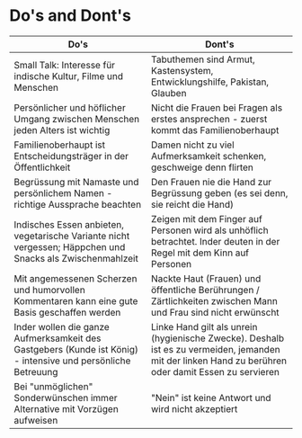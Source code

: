 # Do&apos;s and Dont&apos;s

| Do's                                                                                                         | Dont's                                                                                                                                               |
|--------------------------------------------------------------------------------------------------------------|------------------------------------------------------------------------------------------------------------------------------------------------------|
| Small Talk: Interesse für indische Kultur, Filme und Menschen                                                | Tabuthemen sind Armut, Kastensystem, Entwicklungshilfe, Pakistan, Glauben                                                                            |
| Persönlicher und höflicher Umgang zwischen Menschen jeden Alters ist wichtig                                 | Nicht die Frauen bei Fragen als erstes ansprechen - zuerst kommt das Familienoberhaupt                                                               |
| Familienoberhaupt ist Entscheidungsträger in der Öffentlichkeit                                              | Damen nicht zu viel Aufmerksamkeit schenken, geschweige denn flirten                                                                                 |
| Begrüssung mit Namaste und persönlichem Namen - richtige Aussprache beachten                                 | Den Frauen nie die Hand zur Begrüssung geben (es sei denn, sie reicht die Hand)                                                                      |
| Indisches Essen anbieten, vegetarische Variante nicht vergessen; Häppchen und Snacks als Zwischenmahlzeit    | Zeigen mit dem Finger auf Personen wird als unhöflich betrachtet. Inder deuten in der Regel mit dem Kinn auf Personen                                |
| Mit angemessenen Scherzen und humorvollen Kommentaren kann eine gute Basis geschaffen werden                 | Nackte Haut (Frauen) und öffentliche Berührungen / Zärtlichkeiten zwischen Mann und Frau sind nicht erwünscht                                        |
| Inder wollen die ganze Aufmerksamkeit des Gastgebers (Kunde ist König) - intensive und persönliche Betreuung | Linke Hand gilt als unrein (hygienische Zwecke). Deshalb ist es zu vermeiden, jemanden mit der linken Hand zu berühren oder damit Essen zu servieren |
| Bei "unmöglichen" Sonderwünschen immer Alternative mit Vorzügen aufweisen                                    | "Nein" ist keine Antwort und wird nicht akzeptiert                                                                                                   |
